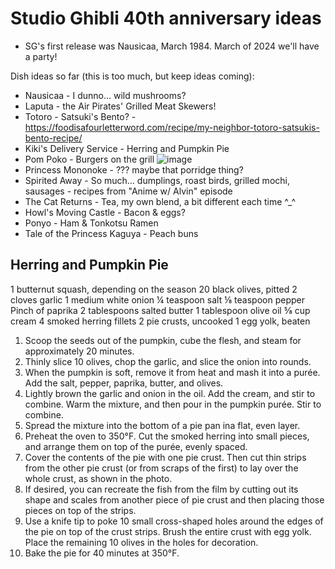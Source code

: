 # Studio Ghibli 40th anniversary ideas

* SG's first release was Nausicaa, March 1984.  March of 2024 we'll have a party!

Dish ideas so far (this is too much, but keep ideas coming):

* Nausicaa - I dunno... wild mushrooms?
* Laputa - the Air Pirates' Grilled Meat Skewers!
* Totoro - Satsuki's Bento? - https://foodisafourletterword.com/recipe/my-neighbor-totoro-satsukis-bento-recipe/
* Kiki's Delivery Service - Herring and Pumpkin Pie
* Pom Poko - Burgers on the grill
![image](https://github.com/Fordi/ghibli-feast/assets/116676/cb6c20b9-9829-4621-90fd-17b8b523f7a9)
* Princess Mononoke - ??? maybe that porridge thing?
* Spirited Away - So much... dumplings, roast birds, grilled mochi, sausages - recipes from "Anime w/ Alvin" episode
* The Cat Returns - Tea, my own blend, a bit different each time \^\_\^
* Howl's Moving Castle - Bacon & eggs?
* Ponyo - Ham & Tonkotsu Ramen
* Tale of the Princess Kaguya - Peach buns


## Herring and Pumpkin Pie

1 butternut squash, depending on the season
20 black olives, pitted
2 cloves garlic
1 medium white onion
¼ teaspoon salt
⅛ teaspoon pepper
Pinch of paprika
2 tablespoons salted butter
1 tablespoon olive oil
⅝ cup cream
4 smoked herring fillets
2 pie crusts, uncooked
1 egg yolk, beaten

1. Scoop the seeds out of the pumpkin, cube the flesh, and steam for approximately 20 minutes.
2. Thinly slice 10 olives, chop the garlic, and slice the onion into rounds.
3. When the pumpkin is soft, remove it from heat and mash it into a purée. Add the salt, pepper, paprika, butter, and olives.
4. Lightly brown the garlic and onion in the oil. Add the cream, and stir to combine. Warm the mixture, and then pour in the pumpkin purée. Stir to combine.
5. Spread the mixture into the bottom of a pie pan ina flat, even layer.
6. Preheat the oven to 350°F. Cut the smoked herring into small pieces, and arrange them on top of the purée, evenly spaced.
7. Cover the contents of the pie with one pie crust. Then cut thin strips from the other pie crust (or from scraps of the first) to lay over the whole crust, as shown in the photo.
8. If desired, you can recreate the fish from the film by cutting out its shape and scales from another piece of pie crust and then placing those pieces on top of the strips.
9. Use a knife tip to poke 10 small cross-shaped holes around the edges of the pie on top of the crust strips. Brush the entire crust with egg yolk. Place the remaining 10 olives in the holes for decoration.
10. Bake the pie for 40 minutes at 350°F.
